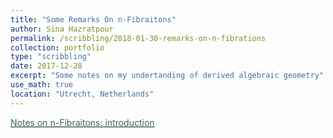 ```yaml
---
title: "Some Remarks On n-Fibraitons"
author: Sina Hazratpour
permalink: /scribbling/2018-01-30-remarks-on-n-fibrations
collection: portfolio
type: "scribbling"
date: 2017-12-28
excerpt: "Some notes on my undertanding of derived algebraic geometry"
use_math: true
location: "Utrecht, Netherlands"
---
```



<i class="fa fa-file-pdf-o" aria-hidden="true"></i> <a href="/files/CT/remarks-on-n-fibrations.pdf" target="_blank"><font color="#336666">Notes on n-Fibraitons: introduction </font></a>





